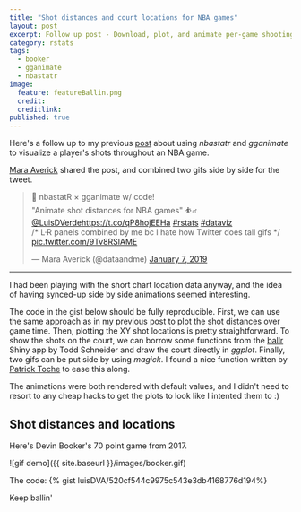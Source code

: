 ```yaml
---
title: "Shot distances and court locations for NBA games"
layout: post
excerpt: Follow up post - Download, plot, and animate per-game shooting data.
category: rstats
tags:
  - booker
  - gganimate
  - nbastatr
image:
  feature: featureBallin.png
  credit: 
  creditlink: 
published: true
---
```


Here's a follow up to my previous [post](https://luisdva.github.io/rstats/bball-shots/) about using _nbastatr_ and _gganimate_ to visualize a player's shots throughout an NBA game.

[Mara Averick](https://twitter.com/dataandme) shared the post, and combined two gifs side by side for the tweet.

<blockquote class="twitter-tweet" data-lang="en"><p lang="en" dir="ltr">🏀 nbastatR × gganimate w/ code!<br>&quot;Animate shot distances for NBA games&quot; ⛹️‍♂️ <a href="https://twitter.com/LuisDVerde?ref_src=twsrc%5Etfw">@LuisDVerde</a><a href="https://t.co/qP8hojEEHa">https://t.co/qP8hojEEHa</a> <a href="https://twitter.com/hashtag/rstats?src=hash&amp;ref_src=twsrc%5Etfw">#rstats</a> <a href="https://twitter.com/hashtag/dataviz?src=hash&amp;ref_src=twsrc%5Etfw">#dataviz</a><br>/* L·R panels combined by me bc I hate how Twitter does tall gifs */ <a href="https://t.co/9Tv8RSlAME">pic.twitter.com/9Tv8RSlAME</a></p>&mdash; Mara Averick (@dataandme) <a href="https://twitter.com/dataandme/status/1082362770874605568?ref_src=twsrc%5Etfw">January 7, 2019</a></blockquote>
<script async src="https://platform.twitter.com/widgets.js" charset="utf-8"></script>

___  

I had been playing with the short chart location data anyway, and the idea of having synced-up side by side animations seemed interesting.

The code in the gist below should be fully reproducible. First, we can use the same approach as in my previous post to plot the shot distances over game time. Then, plotting the XY shot locations is pretty straightforward. To show the shots on the court, we can borrow some functions from the [ballr](http://toddwschneider.com/posts/ballr-interactive-nba-shot-charts-with-r-and-shiny/) Shiny app by Todd Schneider and draw the court directly in _ggplot_. Finally, two gifs can be put side by using _magick_. I found a nice function written by [Patrick Toche](https://github.com/ptoche) to ease this along.

The animations were both rendered with default values, and I didn't need to resort to any cheap hacks to get the plots to look like I intented them to :)

## Shot distances and locations

Here's Devin Booker's 70 point game from 2017.

![gif demo]({{ site.baseurl }}/images/booker.gif)
 
The code:
{% gist luisDVA/520cf544c9975c543e3db4168776d194%}

Keep ballin'
